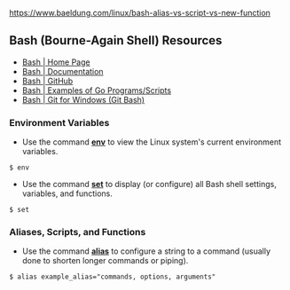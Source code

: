 https://www.baeldung.com/linux/bash-alias-vs-script-vs-new-function

## Bash (Bourne-Again Shell) Resources
- [Bash | Home Page](https://www.gnu.org/software/bash/)
- [Bash | Documentation](https://www.gnu.org/software/bash/manual/)
- [Bash | GitHub](https://github.com/golang)
- [Bash | Examples of Go Programs/Scripts](https://golangexample.com/)
- [Bash | Git for Windows (Git Bash)](https://gitforwindows.org/)

### Environment Variables
- Use the command [**env**](https://www.man7.org/linux/man-pages/man1/env.1.html) to view the Linux system's current environment variables.
```
$ env
```
- Use the command [**set**](https://man7.org/linux/man-pages/man1/set.1p.html) to display (or configure) all Bash shell settings, variables, and functions.
```
$ set
```

### Aliases, Scripts, and Functions
- Use the command [**alias**](https://www.man7.org/linux/man-pages/man1/alias.1p.html) to configure a string to a command (usually done to shorten longer commands or piping).
```
$ alias example_alias="commands, options, arguments"
```

